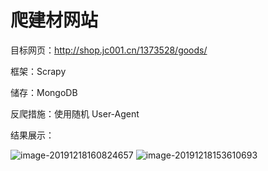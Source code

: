# 爬建材网站

目标网页：http://shop.jc001.cn/1373528/goods/

框架：Scrapy

储存：MongoDB

反爬措施：使用随机 User-Agent

结果展示：

![image-20191218160824657](https://klause-blog-pictures.oss-cn-shanghai.aliyuncs.com/ipic/2019-12-18-080825.png)
![image-20191218153610693](https://klause-blog-pictures.oss-cn-shanghai.aliyuncs.com/ipic/2019-12-18-073610.png)





